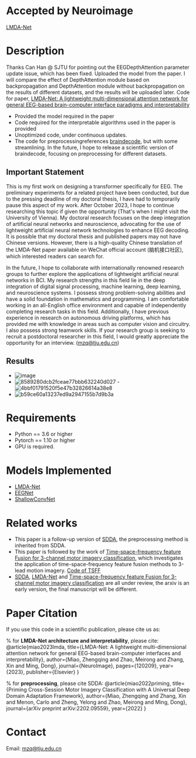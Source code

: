 
# Accepted by Neuroimage
[LMDA-Net](https://doi.org/10.1016/j.neuroimage.2023.120209)

# Description
Thanks Can Han @ SJTU for pointing out the EEGDepthAttention parameter update issue, which has been fixed.
Uploaded the model from the paper.
I will compare the effect of DepthAttention module based on backpropagation and DepthAttention module without backpropagation on the results of different datasets, and the results will be uploaded later.
Code for paper, [LMDA-Net: A lightweight multi-dimensional attention network for general EEG-based brain-computer interface paradigms and interpretability](https://arxiv.org/pdf/2303.16407.pdf)
- Provided the model required in the paper
- Code required for the interpretable algorithms used in the paper is provided
- Unoptimized code, under continuous updates.
- The code for preprocessingreferences [braindecode](https://github.com/braindecode/braindecode), but with some streamlining. In the future, I hope to release a scientific version of braindecode, focusing on preprocessing for different datasets.

## Important Statement
This is my first work on designing a transformer specifically for EEG. The preliminary experiments for a related project have been conducted, but due to the pressing deadline of my doctoral thesis, I have had to temporarily pause this aspect of my work. After October 2023, I hope to continue researching this topic if given the opportunity (That's when I might visit the University of Vienna).
My doctoral research focuses on the deep integration of artificial neural networks and neuroscience, advocating for the use of lightweight artificial neural network technologies to enhance EEG decoding. It is possible that my doctoral thesis and published papers may not have Chinese versions. However, there is a high-quality Chinese translation of the LMDA-Net paper available on WeChat official account (脑机接口社区), which interested readers can search for.

In the future, I hope to collaborate with internationally renowned research groups to further explore the applications of lightweight artificial neural networks in BCI. My research strengths in this field lie in the deep integration of digital signal processing, machine learning, deep learning, and neuroscience systems. I possess strong problem-solving abilities and have a solid foundation in mathematics and programming. I am comfortable working in an all-English office environment and capable of independently completing research tasks in this field. Additionally, I have previous experience in research on autonomous driving platforms, which has provided me with knowledge in areas such as computer vision and circuitry. I also possess strong teamwork skills.
If your research group is seeking to recruit a postdoctoral researcher in this field, I would greatly appreciate the opportunity for an interview. (mzq@tju.edu.cn)

## Results
- ![image](https://github.com/MiaoZhengQing/LMDA-Code/assets/116713490/b8327d97-6f55-4ac1-8add-912a3feceff8)
- ![8589280dcb2fceae77bbb632240d027](https://github.com/MiaoZhengQing/LMDA-Code/assets/116713490/cbfede5b-9a45-46a4-95a6-f67f9ba0f15e)
-![4bbf01791520f5e47b32826614a38e8](https://github.com/MiaoZhengQing/LMDA-Code/assets/116713490/fb0f4bb7-c7a1-4f4c-964b-cbd3bea326e3)
- ![b59ce60a13237ed9a2947155b7d9b3a](https://github.com/MiaoZhengQing/LMDA-Code/assets/116713490/a162dfc7-ded0-4629-822d-d4ff3acd8355)


# Requirements
- Python == 3.6 or higher
- Pytorch == 1.10 or higher
- GPU is required.

# Models Implemented
- [LMDA-Net](https://doi.org/10.1016/j.neuroimage.2023.120209)
- [EEGNet](https://github.com/vlawhern/arl-eegmodels)
- [ShallowConvNet](https://github.com/TNTLFreiburg/braindecode)

# Related works
- This paper is a follow-up version of [SDDA](https://arxiv.org/pdf/2202.09559.pdf), the preprocessing method is inherited from SDDA.
- This paper is followed by the work of  [Time-space-frequency feature Fusion for 3-channel motor imagery classification](https://arxiv.org/pdf/2304.01461.pdf), which investigates the application of time-space-frequency feature fusion methods to 3-lead motion imagery. [Code of TSFF](https://github.com/MiaoZhengQing/TSFF)
- [SDDA](https://arxiv.org/pdf/2202.09559.pdf), [LMDA-Net](https://doi.org/10.1016/j.neuroimage.2023.120209) and [Time-space-frequency feature Fusion for 3-channel motor imagery classification](https://arxiv.org/pdf/2304.01461.pdf) are all under review,  the arxiv  is an early version, the final manuscript will be different.

# Paper Citation
If you use this code in a scientific publication, please cite us as:

% for **LMDA-Net architecture and interpretability**, please cite:
@article{miao2023lmda,
  title={LMDA-Net: A lightweight multi-dimensional attention network for general EEG-based brain-computer interfaces and interpretability},
  author={Miao, Zhengqing and Zhao, Meirong and Zhang, Xin and Ming, Dong},
  journal={NeuroImage},
  pages={120209},
  year={2023},
  publisher={Elsevier}
}

% for **preprocessing**, please cite SDDA:
@article{miao2022priming,
  title={Priming Cross-Session Motor Imagery Classification with A Universal Deep Domain Adaptation Framework},
  author={Miao, Zhengqing and Zhang, Xin and Menon, Carlo and Zheng, Yelong and Zhao, Meirong and Ming, Dong},
  journal={arXiv preprint arXiv:2202.09559},
  year={2022}
}

# Contact
Email: mzq@tju.edu.cn
